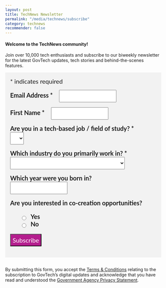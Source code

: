 ```yaml
---
layout: post
title: TechNews Newsletter
permalink: "/media/technews/subscribe"
category: technews
recommender: false
---
```


#### **Welcome to the TechNews community!**

Join over 10,000 tech enthusiasts and subscribe to our biweekly newsletter for the latest GovTech updates, tech stories and behind-the-scenes features.

<!-- Begin Mailchimp Signup Form -->
<link href="//cdn-images.mailchimp.com/embedcode/classic-10_7.css" rel="stylesheet" type="text/css">
<style type="text/css">
#mc_embed_signup {
	background: #f2f2f2; 
	clear: left; 
	font: 20px Lato,sans-serif;
	margin-bottom: 16px;
	padding: 16px;
	display: inline-block;
}
#mc_embed_signup .indicates-required {
        margin-bottom: 16px;
}
#mc_embed_signup .mc-field-group {
        margin-bottom: 16px;
	margin-right: 16px;
	width: inherit;
}
ul, li{
    list-style:none;
    list-style-type:none;
}
label {
        font-weight: bold;
	margin-bottom: 16px;
	margin-right: 16px;
}
input {
        height: 40px;
}
select {
        height: 40px;
}
option {
        font:20px Lato,sans-serif;
	height: 40px;
}
input[type='radio'] {
  height: 14px;
  width: 14px;
  vertical-align: middle;
  margin-right: 14px;
  margin-left: 4px;
}
#mc_embed_signup .button {
        background-color: #B41E8E;
	font:20px Lato,sans-serif;
        color: #ffffff;
}
</style>
<div id="mc_embed_signup">
<form action="https://tech.us16.list-manage.com/subscribe/post?u=9326ff42459737140a6baa881&amp;id=8b7e185878" method="post" id="mc-embedded-subscribe-form" name="mc-embedded-subscribe-form" class="validate" target="_blank" novalidate>
    <div id="mc_embed_signup_scroll">
	
<div class="indicates-required"><span class="asterisk">*</span> indicates required</div>
<div class="mc-field-group">
	<label for="mce-EMAIL">Email Address  <span class="asterisk">*</span>
</label>
	<input type="email" value="" name="EMAIL" class="required email" id="mce-EMAIL">
</div>
<div class="mc-field-group">
	<label for="mce-FNAME">First Name  <span class="asterisk">*</span>
</label>
	<input type="text" value="" name="FNAME" class="required" id="mce-FNAME">
</div>
<div class="mc-field-group">
	<label for="mce-TECH">Are you in a tech-based job / field of study?  <span class="asterisk">*</span>
</label>
	<select name="TECH" class="required" id="mce-TECH">
	<option value=""></option>
	<option value="Yes">Yes</option>
<option value="No">No</option>
	</select>
</div>
<div class="mc-field-group">
	<label for="mce-INDUSTRY">Which industry do you primarily work in?  <span class="asterisk">*</span>
</label>
	<select name="INDUSTRY" class="required" id="mce-INDUSTRY">
	<option value=""></option>
	<option value="Manufacturing - Energy &amp; Chemicals">Manufacturing - Energy &amp; Chemicals</option>
<option value="Manufacturing - Precision Engineering">Manufacturing - Precision Engineering</option>
<option value="Manufacturing - Marine &amp; Offshore">Manufacturing - Marine &amp; Offshore</option>
<option value="Manufacturing - Aerospace">Manufacturing - Aerospace</option>
<option value="Manufacturing - Electronics">Manufacturing - Electronics</option>
<option value="Built Environment - Construction &amp; Architecture">Built Environment - Construction &amp; Architecture</option>
<option value="Built Environment - Real Estate">Built Environment - Real Estate</option>
<option value="Built Environment - Cleaning">Built Environment - Cleaning</option>
<option value="Built Environment - Security">Built Environment - Security</option>
<option value="Trade &amp; Connectivity - Logistics">Trade &amp; Connectivity - Logistics</option>
<option value="Trade &amp; Connectivity - Transportation">Trade &amp; Connectivity - Transportation</option>
<option value="Trade &amp; Connectivity - Wholesale Trade">Trade &amp; Connectivity - Wholesale Trade</option>
<option value="Essential Services - Healthcare">Essential Services - Healthcare</option>
<option value="Essential Services - Education">Essential Services - Education</option>
<option value="Professional Services - Professional &amp; Consulting Services">Professional Services - Professional &amp; Consulting Services</option>
<option value="Professional Services - Financial Services">Professional Services - Financial Services</option>
<option value="Professional Services - Infocomm, Technology &amp; Media">Professional Services - Infocomm, Technology &amp; Media</option>
<option value="Lifestyle - Food &amp; Beverage">Lifestyle - Food &amp; Beverage</option>
<option value="Lifestyle - Retail">Lifestyle - Retail</option>
<option value="Lifestyle - Hotels &amp; Tourism">Lifestyle - Hotels &amp; Tourism</option>
<option value="Lifestyle - Food Manufacturing">Lifestyle - Food Manufacturing</option>
<option value="Government">Government</option>
<option value="Other Industry">Other Industry</option>
<option value="Not Applicable">Not Applicable</option>
	</select>
</div>
<div class="mc-field-group size1of2">
	<label for="mce-BIRTHYEAR">Which year were you born in? </label>
	<input type="number" name="BIRTHYEAR" class="" value="" id="mce-BIRTHYEAR">
</div>
<div class="mc-field-group input-group">
    <strong>Are you interested in co-creation opportunities? </strong>
    <ul><li><input type="radio" value="1" name="group[59]" id="mce-group[59]-59-0"><label for="mce-group[59]-59-0">Yes</label></li>
<li><input type="radio" value="2" name="group[59]" id="mce-group[59]-59-1"><label for="mce-group[59]-59-1">No</label></li>
</ul>
</div>
	<div id="mce-responses" class="clear">
		<div class="response" id="mce-error-response" style="display:none"></div>
		<div class="response" id="mce-success-response" style="display:none"></div>
	</div>    <!-- real people should not fill this in and expect good things - do not remove this or risk form bot signups-->
    <div style="position: absolute; left: -5000px; font:20px Lato,sans-serif;" aria-hidden="true"><input type="text" name="b_9326ff42459737140a6baa881_8b7e185878" tabindex="-1" value=""></div>
    <div class="clear"><input type="submit" value="Subscribe" name="subscribe" id="mc-embedded-subscribe" class="button"></div>
    </div>
</form>
</div>
<!--End mc_embed_signup-->

By submitting this form, you accept the [Terms & Conditions](https://www.tech.gov.sg/files/GovTech-Subscription-Terms-Conditions-2021.pdf) relating to the subscription to GovTech’s digital updates and acknowledge that you have read and understood the [Government Agency Privacy Statement](https://www.tech.gov.sg/privacy/).
